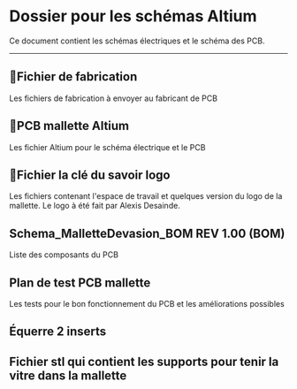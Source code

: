 # Dossier pour les schémas Altium
Ce document contient les schémas électriques et le schéma des PCB.

---
## 📂Fichier de fabrication 
Les fichiers de fabrication à envoyer au fabricant de PCB

## 📂PCB mallette Altium
Les fichier Altium pour le schéma électrique et le PCB

## 📂Fichier la clé du savoir logo
Les fichiers contenant l'espace de travail et quelques version du logo de la mallette.
Le logo à été fait par Alexis Desainde.

## Schema_MalletteDevasion_BOM REV 1.00 (BOM)
Liste des composants du PCB

## Plan de test PCB mallette
Les tests pour le bon fonctionnement du PCB et les améliorations possibles

## Équerre 2 inserts 
Fichier stl qui contient les supports pour tenir la vitre dans la mallette
---
